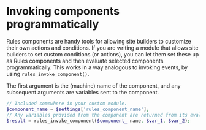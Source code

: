 # Invoking components programmatically

Rules components are handy tools for allowing site builders to customize their own actions and conditions. If you are writing a module that allows site builders to set custom conditions (or actions), you can let them set these up as Rules components and then evaluate selected components programmatically. This works in a way analogous to invoking events, by using `rules_invoke_component()`.

The first argument is the (machine) name of the component, and any subsequent arguments are variables sent to the component.

```php
// Included somewhere in your custom module.
$component_name = $settings['rules_component_name'];
// Any variables provided from the component are returned from its evaluation.
$result = rules_invoke_component($component_ name, $var_1, $var_2);
```
